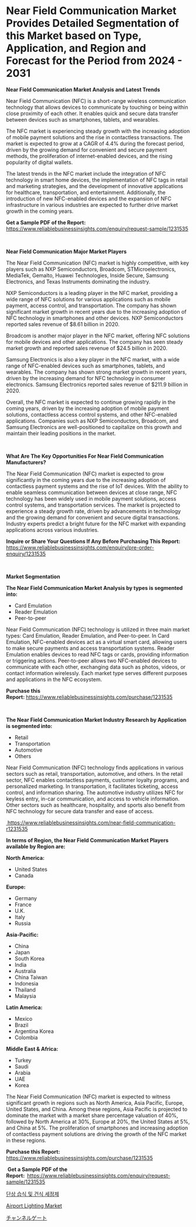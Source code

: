 <p><h1>Near Field Communication Market Provides Detailed Segmentation of this Market based on Type, Application, and Region and Forecast for the Period from 2024 - 2031</h1></p><p><strong>Near Field Communication Market Analysis and Latest Trends</strong></p>
<p><p>Near Field Communication (NFC) is a short-range wireless communication technology that allows devices to communicate by touching or being within close proximity of each other. It enables quick and secure data transfer between devices such as smartphones, tablets, and wearables.</p><p>The NFC market is experiencing steady growth with the increasing adoption of mobile payment solutions and the rise in contactless transactions. The market is expected to grow at a CAGR of 4.4% during the forecast period, driven by the growing demand for convenient and secure payment methods, the proliferation of internet-enabled devices, and the rising popularity of digital wallets.</p><p>The latest trends in the NFC market include the integration of NFC technology in smart home devices, the implementation of NFC tags in retail and marketing strategies, and the development of innovative applications for healthcare, transportation, and entertainment. Additionally, the introduction of new NFC-enabled devices and the expansion of NFC infrastructure in various industries are expected to further drive market growth in the coming years.</p></p>
<p><strong>Get a Sample PDF of the Report:&nbsp;</strong> <a href="https://www.reliablebusinessinsights.com/enquiry/request-sample/1231535">https://www.reliablebusinessinsights.com/enquiry/request-sample/1231535</a></p>
<p>&nbsp;</p>
<p><strong>Near Field Communication Major Market Players</strong></p>
<p><p>The Near Field Communication (NFC) market is highly competitive, with key players such as NXP Semiconductors, Broadcom, STMicroelectronics, MediaTek, Gemalto, Huawei Technologies, Inside Secure, Samsung Electronics, and Texas Instruments dominating the industry.</p><p>NXP Semiconductors is a leading player in the NFC market, providing a wide range of NFC solutions for various applications such as mobile payment, access control, and transportation. The company has shown significant market growth in recent years due to the increasing adoption of NFC technology in smartphones and other devices. NXP Semiconductors reported sales revenue of $8.61 billion in 2020.</p><p>Broadcom is another major player in the NFC market, offering NFC solutions for mobile devices and other applications. The company has seen steady market growth and reported sales revenue of $24.5 billion in 2020.</p><p>Samsung Electronics is also a key player in the NFC market, with a wide range of NFC-enabled devices such as smartphones, tablets, and wearables. The company has shown strong market growth in recent years, driven by the increasing demand for NFC technology in consumer electronics. Samsung Electronics reported sales revenue of $211.9 billion in 2020.</p><p>Overall, the NFC market is expected to continue growing rapidly in the coming years, driven by the increasing adoption of mobile payment solutions, contactless access control systems, and other NFC-enabled applications. Companies such as NXP Semiconductors, Broadcom, and Samsung Electronics are well-positioned to capitalize on this growth and maintain their leading positions in the market.</p></p>
<p>&nbsp;</p>
<p><strong>What Are The Key Opportunities For Near Field Communication Manufacturers?</strong></p>
<p><p>The Near Field Communication (NFC) market is expected to grow significantly in the coming years due to the increasing adoption of contactless payment systems and the rise of IoT devices. With the ability to enable seamless communication between devices at close range, NFC technology has been widely used in mobile payment solutions, access control systems, and transportation services. The market is projected to experience a steady growth rate, driven by advancements in technology and the growing demand for convenient and secure digital transactions. Industry experts predict a bright future for the NFC market with expanding applications across various industries.</p></p>
<p><strong>Inquire or Share Your Questions If Any Before Purchasing This Report:</strong> <a href="https://www.reliablebusinessinsights.com/enquiry/pre-order-enquiry/1231535">https://www.reliablebusinessinsights.com/enquiry/pre-order-enquiry/1231535</a></p>
<p>&nbsp;</p>
<p><strong>Market Segmentation</strong></p>
<p><strong>The Near Field Communication Market Analysis by types is segmented into:</strong></p>
<p><ul><li>Card Emulation</li><li>Reader Emulation</li><li>Peer-to-peer</li></ul></p>
<p><p>Near Field Communication (NFC) technology is utilized in three main market types: Card Emulation, Reader Emulation, and Peer-to-peer. In Card Emulation, NFC-enabled devices act as a virtual smart card, allowing users to make secure payments and access transportation systems. Reader Emulation enables devices to read NFC tags or cards, providing information or triggering actions. Peer-to-peer allows two NFC-enabled devices to communicate with each other, exchanging data such as photos, videos, or contact information wirelessly. Each market type serves different purposes and applications in the NFC ecosystem.</p></p>
<p><strong>Purchase this Report:&nbsp;</strong><a href="https://www.reliablebusinessinsights.com/purchase/1231535">https://www.reliablebusinessinsights.com/purchase/1231535</a></p>
<p>&nbsp;</p>
<p><strong>The Near Field Communication Market Industry Research by Application is segmented into:</strong></p>
<p><ul><li>Retail</li><li>Transportation</li><li>Automotive</li><li>Others</li></ul></p>
<p><p>Near Field Communication (NFC) technology finds applications in various sectors such as retail, transportation, automotive, and others. In the retail sector, NFC enables contactless payments, customer loyalty programs, and personalized marketing. In transportation, it facilitates ticketing, access control, and information sharing. The automotive industry utilizes NFC for keyless entry, in-car communication, and access to vehicle information. Other sectors such as healthcare, hospitality, and sports also benefit from NFC technology for secure data transfer and ease of access.</p></p>
<p><a href="https://www.reliablebusinessinsights.com/near-field-communication-r1231535">&nbsp;https://www.reliablebusinessinsights.com/near-field-communication-r1231535</a></p>
<p><strong>In terms of Region, the Near Field Communication Market Players available by Region are:</strong></p>
<p>
    <p> <strong> North America: </strong>
        <ul>
            <li>United States</li>
            <li>Canada</li>
        </ul>
        </p> 
    <p> <strong> Europe: </strong>
        <ul>
            <li>Germany</li>
            <li>France</li>
            <li>U.K.</li>
            <li>Italy</li>
            <li>Russia</li>
        </ul>
        </p> 
    <p> <strong> Asia-Pacific: </strong>
        <ul>
            <li>China</li>
            <li>Japan</li>
            <li>South Korea</li>
            <li>India</li>
            <li>Australia</li>
            <li>China Taiwan</li>
            <li>Indonesia</li>
            <li>Thailand</li>
            <li>Malaysia</li>
        </ul>
        </p> 
    <p> <strong> Latin America: </strong>
        <ul>
            <li>Mexico</li>
            <li>Brazil</li>
            <li>Argentina Korea</li>
            <li>Colombia</li>
        </ul>
        </p> 
    <p> <strong> Middle East & Africa: </strong>
        <ul>
            <li>Turkey</li>
            <li>Saudi</li>
            <li>Arabia</li>
            <li>UAE</li>
            <li>Korea</li>
        </ul>
    </p>
    </p>
<p><p>The Near Field Communication (NFC) market is expected to witness significant growth in regions such as North America, Asia Pacific, Europe, United States, and China. Among these regions, Asia Pacific is projected to dominate the market with a market share percentage valuation of 40%, followed by North America at 30%, Europe at 20%, the United States at 5%, and China at 5%. The proliferation of smartphones and increasing adoption of contactless payment solutions are driving the growth of the NFC market in these regions.</p></p>
<p><strong>Purchase this Report: </strong><a href="https://www.reliablebusinessinsights.com/purchase/1231535">https://www.reliablebusinessinsights.com/purchase/1231535</a></p>
<p>&nbsp;<strong>Get a Sample PDF of the Report:&nbsp;&nbsp;</strong><a href="https://www.reliablebusinessinsights.com/enquiry/request-sample/1231535">https://www.reliablebusinessinsights.com/enquiry/request-sample/1231535</a></p>
<p><strong></strong></p>
<p><p><a href="https://github.com/LoganRew1964/Market-Research-Report-List-1/blob/main/4304294161552.md">단상 습식 및 건식 세정제</a></p><p><a href="https://github.com/nicholepatriciadoylenwnrjr0/Market-Research-Report-List-3/blob/main/airport-lighting-market.md">Airport Lighting Market</a></p><p><a href="https://github.com/JanickJohns/Market-Research-Report-List-1/blob/main/7452793151633.md">チャンネルゲート</a></p></p>